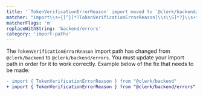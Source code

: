 ```yaml
---
title: '`TokenVerificationErrorReason` import moved to `@clerk/backend/errors`'
matcher: "import\\s+{[^}]*?TokenVerificationErrorReason[\\s\\S]*?}\\s+from\\s+['\"]@clerk\\/(backend)(?!\/errors)['\"]"
matcherFlags: 'm'
replaceWithString: 'backend/errors'
category: 'import-paths'
---
```


The `TokenVerificationErrorReason` import path has changed from `@clerk/backend` to `@clerk/backend/errors`. You must update your import path in order for it to work correctly. Example below of the fix that needs to be made:

```diff
- import { TokenVerificationErrorReason } from "@clerk/backend"
+ import { TokenVerificationErrorReason } from "@clerk/backend/errors"
```

